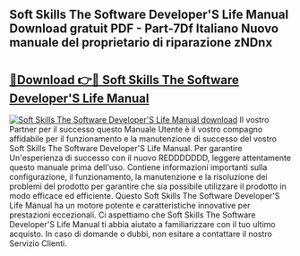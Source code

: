 ## Soft Skills The Software Developer'S Life Manual Download gratuit PDF - Part-7Df Italiano Nuovo manuale del proprietario di riparazione zNDnx

# <h2><a href="http://dffmcdp.blite.top/?on=Soft+Skills+The+Software+Developer%27S+Life+Manual">🔗Download 👉🔴 Soft Skills The Software Developer'S Life Manual</a></h2>

[![Soft Skills The Software Developer'S Life Manual download](https://i.imgur.com/lujVjoI.png)](http://dffmcdp.blite.top/?on=Soft+Skills+The+Software+Developer%27S+Life+Manual)
Il vostro Partner per il successo questo Manuale Utente è il vostro compagno affidabile per il funzionamento e la manutenzione di successo del vostro Soft Skills The Software Developer'S Life Manual. Per garantire Un'esperienza di successo con il nuovo REDDDDDDD, leggere attentamente questo manuale prima dell'uso. Contiene informazioni importanti sulla configurazione, il funzionamento, la manutenzione e la risoluzione dei problemi del prodotto per garantire che sia possibile utilizzare il prodotto in modo efficace ed efficiente. Questo Soft Skills The Software Developer'S Life Manual ha un motore potente e caratteristiche innovative per prestazioni eccezionali. Ci aspettiamo che Soft Skills The Software Developer'S Life Manual ti abbia aiutato a familiarizzare con il tuo ultimo acquisto. In caso di domande o dubbi, non esitare a contattare il nostro Servizio Clienti.
